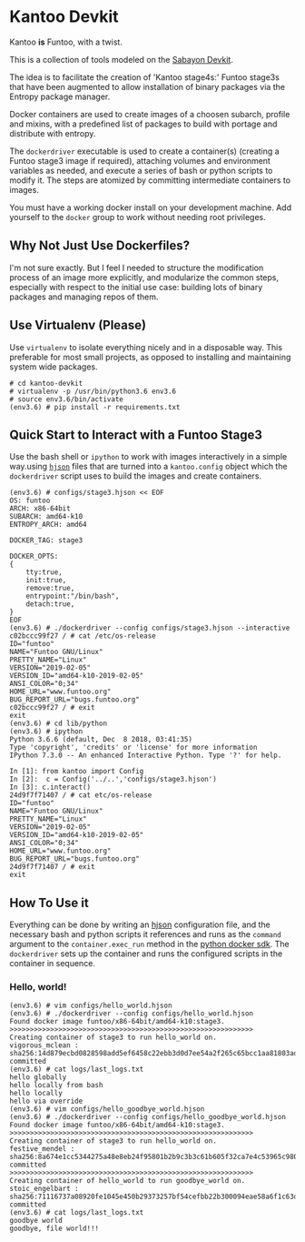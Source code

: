 # Kantoo Devkit #

Kantoo **is** Funtoo, with a twist.

This is a collection of tools modeled on the [Sabayon Devkit](https://github.com/Sabayon/devkit).

The idea is to facilitate the creation of 'Kantoo stage4s:' Funtoo stage3s that have been augmented to allow
installation of binary packages via the Entropy package manager.

Docker containers are used to create images of a choosen subarch, profile and mixins, with a predefined list of 
packages to build with portage and distribute with entropy.

The `dockerdriver` executable is used to create a container(s) (creating a Funtoo stage3 image if required), attaching 
volumes and environment variables as needed, and execute a series of bash or python scripts to modify it. The steps are 
atomized by committing intermediate containers to images.

You must have a working docker install on your development machine. Add yourself to the `docker` group to work without 
needing root privileges.  

## Why Not Just Use Dockerfiles? ##

I'm not sure exactly. But I feel I needed to structure the modification process of an image more explicitly, and modularize
the common steps, especially with respect to the initial use case: building lots of binary packages and managing repos of them.

## Use Virtualenv (Please) ##

Use `virtualenv` to isolate everything nicely and in a disposable way. This preferable for most small projects, as 
opposed to installing and maintaining system wide packages.

```commandline
# cd kantoo-devkit
# virtualenv -p /usr/bin/python3.6 env3.6
# source env3.6/bin/activate
(env3.6) # pip install -r requirements.txt
```

## Quick Start to Interact with a Funtoo Stage3 ##

Use the bash shell or `ipython` to work with images interactively in a simple way.using [`hjson`](hjson.org) files that are turned 
into a `kantoo.config` object which the `dockerdriver` script uses to build the images and create containers.


```commandline
(env3.6) # configs/stage3.hjson << EOF
OS: funtoo
ARCH: x86-64bit
SUBARCH: amd64-k10
ENTROPY_ARCH: amd64

DOCKER_TAG: stage3

DOCKER_OPTS:
{
    tty:true,
    init:true,
    remove:true,
    entrypoint:"/bin/bash",
    detach:true,
}
EOF
(env3.6) # ./dockerdriver --config configs/stage3.hjson --interactive
c02bccc99f27 / # cat /etc/os-release 
ID="funtoo"
NAME="Funtoo GNU/Linux"
PRETTY_NAME="Linux"
VERSION="2019-02-05"
VERSION_ID="amd64-k10-2019-02-05"
ANSI_COLOR="0;34"
HOME_URL="www.funtoo.org"
BUG_REPORT_URL="bugs.funtoo.org"
c02bccc99f27 / # exit
exit
(env3.6) # cd lib/python
(env3.6) # ipython
Python 3.6.6 (default, Dec  8 2018, 03:41:35) 
Type 'copyright', 'credits' or 'license' for more information
IPython 7.3.0 -- An enhanced Interactive Python. Type '?' for help.

In [1]: from kantoo import Config
In [2]:  c = Config('../..','configs/stage3.hjson')
In [3]: c.interact() 
24d9f7f71407 / # cat etc/os-release
ID="funtoo"
NAME="Funtoo GNU/Linux"
PRETTY_NAME="Linux"
VERSION="2019-02-05"
VERSION_ID="amd64-k10-2019-02-05"
ANSI_COLOR="0;34"
HOME_URL="www.funtoo.org"
BUG_REPORT_URL="bugs.funtoo.org"
24d9f7f71407 / # exit
exit
```

## How To Use it ##

Everything can be done by writing an [hjson](hjson.org) configuration file, and the necessary bash and python scripts it
references and runs as the `command` argument to the `container.exec_run` method in the 
[python docker sdk](https://docker-py.readthedocs.io/en/stable/index.html). The `dockerdriver` sets up the container and runs 
the configured scripts in the container in sequence.

### Hello, world! ###

```commandline
(env3.6) # vim configs/hello_world.hjson
(env3.6) # ./dockerdriver --config configs/hello_world.hjson
Found docker image funtoo/x86-64bit/amd64-k10:stage3.
>>>>>>>>>>>>>>>>>>>>>>>>>>>>>>>>>>>>>>>>>>>>>>>>>>>>>>>>>>>>
Creating container of stage3 to run hello_world on.
vigorous_mclean : sha256:14d879ecbd0828598add5ef6458c22ebb3d0d7ee54a2f265c65bcc1aa81803ad committed
(env3.6) # cat logs/last_logs.txt
hello globally
hello locally from bash
hello locally
hello via override
(env3.6) # vim configs/hello_goodbye_world.hjson
(env3.6) # ./dockerdriver --config configs/hello_goodbye_world.hjson
Found docker image funtoo/x86-64bit/amd64-k10:stage3.
>>>>>>>>>>>>>>>>>>>>>>>>>>>>>>>>>>>>>>>>>>>>>>>>>>>>>>>>>>>>
Creating container of stage3 to run hello_world on.
festive_mendel : sha256:8a674e1cc5344275a48e8eb24f95801b2b9c3b3c61b605f32ca7e4c53965c980 committed
>>>>>>>>>>>>>>>>>>>>>>>>>>>>>>>>>>>>>>>>>>>>>>>>>>>>>>>>>>>>
Creating container of hello_world to run goodbye_world on.
stoic_engelbart : sha256:71116737a08920fe1045e450b29373257bf54cefbb22b300094eae58a6f1c63d committed
(env3.6) # cat logs/last_logs.txt
goodbye world
goodbye, file world!!!
```
